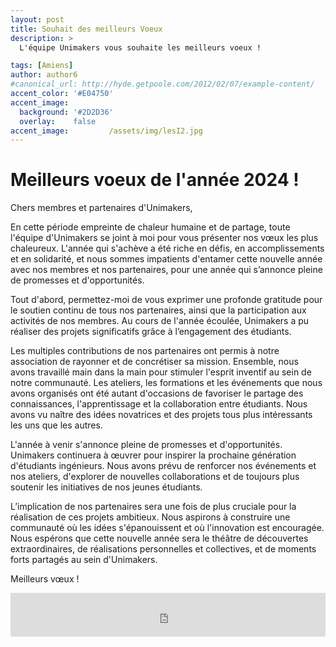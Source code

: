 ```yaml
---
layout: post
title: Souhait des meilleurs Voeux
description: > 
  L'équipe Unimakers vous souhaite les meilleurs voeux !

tags: [Amiens]
author: author6
#canonical_url: http://hyde.getpoole.com/2012/02/07/example-content/
accent_color: '#E04750'
accent_image:       
  background: '#2D2D36'
  overlay:    false
accent_image:         /assets/img/lesI2.jpg
---
```


# Meilleurs voeux de l'année 2024 !

Chers membres et partenaires d'Unimakers,

En cette période empreinte de chaleur humaine et de partage, toute l'équipe d'Unimakers se joint à moi pour vous présenter nos vœux les plus chaleureux. L'année qui s'achève a été riche en défis, en accomplissements et en solidarité, et nous sommes impatients d'entamer cette nouvelle année avec nos membres et nos partenaires, pour une année qui s’annonce pleine de promesses et d'opportunités. 

Tout d'abord, permettez-moi de vous exprimer une profonde gratitude pour le soutien continu de tous nos partenaires, ainsi que la participation aux activités de nos membres. Au cours de l'année écoulée, Unimakers a pu réaliser des projets significatifs grâce à l’engagement des étudiants. 

Les multiples contributions de nos partenaires ont permis à notre association de rayonner et de concrétiser sa mission. Ensemble, nous avons travaillé main dans la main pour stimuler l'esprit inventif au sein de notre communauté. Les ateliers, les formations et les événements que nous avons organisés ont été autant d'occasions de favoriser le partage des connaissances, l'apprentissage et la collaboration entre étudiants. Nous avons vu naître des idées novatrices et des projets tous plus intéressants les uns que les autres. 

L'année à venir s'annonce pleine de promesses et d'opportunités. Unimakers continuera à œuvrer pour inspirer la prochaine génération d'étudiants ingénieurs. Nous avons prévu de renforcer nos événements et nos ateliers, d'explorer de nouvelles collaborations et de toujours plus soutenir les initiatives de nos jeunes étudiants. 

L’implication de nos partenaires sera une fois de plus cruciale pour la réalisation de ces projets ambitieux. Nous aspirons à construire une communauté où les idées s'épanouissent et où l'innovation est encouragée. Nous espérons que cette nouvelle année sera le théâtre de découvertes extraordinaires, de réalisations personnelles et collectives, et de moments forts partagés au sein d'Unimakers. 


Meilleurs vœux !


<iframe id="haWidget" allowtransparency="true" src="https://www.helloasso.com/associations/unimakers-association-technique-d-unilasalle-amiens/adhesions/adhesion-unimakers/widget-bouton" style="width: 100%; height: 70px; border: none;"></iframe>